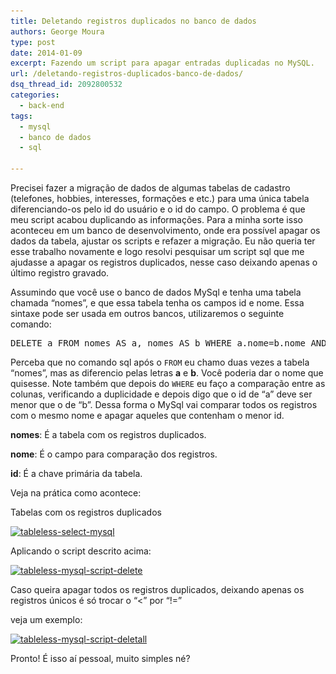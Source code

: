 ```yaml
---
title: Deletando registros duplicados no banco de dados
authors: George Moura
type: post
date: 2014-01-09
excerpt: Fazendo um script para apagar entradas duplicadas no MySQL.
url: /deletando-registros-duplicados-banco-de-dados/
dsq_thread_id: 2092800532
categories:
  - back-end
tags:
  - mysql
  - banco de dados
  - sql

---
```

Precisei fazer a migração de dados de algumas tabelas de cadastro (telefones, hobbies, interesses, formações e etc.) para uma única tabela diferenciando-os pelo id do usuário e o id do campo. O problema é que meu script acabou duplicando as informações. Para a minha sorte isso aconteceu em um banco de desenvolvimento, onde era possível apagar os dados da tabela, ajustar os scripts e refazer a migração. Eu não queria ter esse trabalho novamente e logo resolvi pesquisar um script sql que me ajudasse a apagar os registros duplicados, nesse caso deixando apenas o último registro gravado.

Assumindo que você use o banco de dados MySql e tenha uma tabela chamada &#8220;nomes&#8221;, e que essa tabela tenha os campos id e nome. Essa sintaxe pode ser usada em outros bancos, utilizaremos o seguinte comando:

<pre class="lang-html">DELETE a FROM nomes AS a, nomes AS b WHERE a.nome=b.nome AND a.id &lt; b.id</pre>

Perceba que no comando sql após o `FROM` eu chamo duas vezes a tabela &#8220;nomes&#8221;, mas as diferencio pelas letras **a** e **b**. Você poderia dar o nome que quisesse. Note também que depois do `WHERE` eu faço a comparação entre as colunas, verificando a duplicidade e depois digo que o id de &#8220;a&#8221; deve ser menor que o de &#8220;b&#8221;. Dessa forma o MySql vai comparar todos os registros com o mesmo nome e apagar aqueles que contenham o menor id.

**nomes**: É a tabela com os registros duplicados.
  
**nome**: É o campo para comparação dos registros.
  
**id**: É a chave primária da tabela.

Veja na prática como acontece:

Tabelas com os registros duplicados

[<img class="alignnone size-full wp-image-40122" alt="tableless-select-mysql" src="https://raw.githubusercontent.com/diegoeis/tableless-static-images/master/2014/01/tableless-select-mysql.png" width="487" height="310" srcset="uploads/2014/01/tableless-select-mysql.png 487w, uploads/2014/01/tableless-select-mysql-263x168.png 263w" sizes="(max-width: 487px) 100vw, 487px" />][1]

Aplicando o script descrito acima:

[<img class="alignnone size-medium wp-image-40121" alt="tableless-mysql-script-delete" src="https://raw.githubusercontent.com/diegoeis/tableless-static-images/master/2014/01/tableless-mysql-script-delete-588x205.png" width="588" height="205" srcset="uploads/2014/01/tableless-mysql-script-delete-588x205.png 588w, uploads/2014/01/tableless-mysql-script-delete-329x115.png 329w, uploads/2014/01/tableless-mysql-script-delete-660x231.png 660w, uploads/2014/01/tableless-mysql-script-delete.png 720w" sizes="(max-width: 588px) 100vw, 588px" />][2]

Caso queira apagar todos os registros duplicados, deixando apenas os registros únicos é só trocar o “<” por “!=”

veja um exemplo:

[<img class="alignnone size-medium wp-image-40120" alt="tableless-mysql-script-deletall" src="https://raw.githubusercontent.com/diegoeis/tableless-static-images/master/2014/01/tableless-mysql-script-deletall-410x310.png" width="410" height="310" srcset="uploads/2014/01/tableless-mysql-script-deletall-410x310.png 410w, uploads/2014/01/tableless-mysql-script-deletall-222x168.png 222w, uploads/2014/01/tableless-mysql-script-deletall.png 733w" sizes="(max-width: 410px) 100vw, 410px" />][3]

Pronto! É isso aí pessoal, muito simples né?

 [1]: https://raw.githubusercontent.com/diegoeis/tableless-static-images/master/2014/01/tableless-select-mysql.png
 [2]: https://raw.githubusercontent.com/diegoeis/tableless-static-images/master/2014/01/tableless-mysql-script-delete.png
 [3]: https://raw.githubusercontent.com/diegoeis/tableless-static-images/master/2014/01/tableless-mysql-script-deletall.png